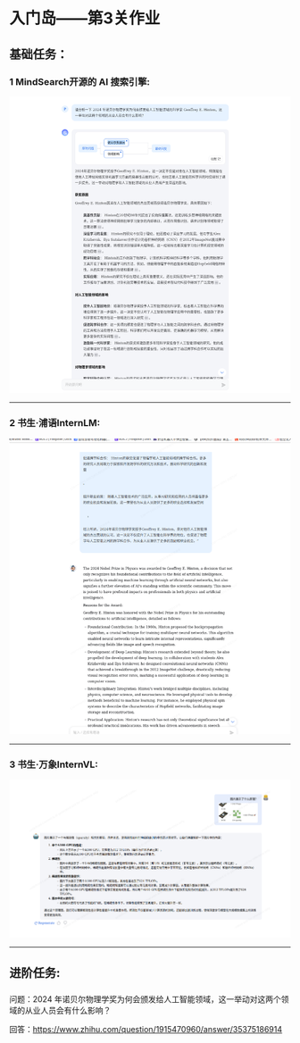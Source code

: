 # 入门岛——第3关作业  

    
## 基础任务：
### 1 MindSearch开源的 AI 搜索引擎:
![erro](https://github.com/Victory-7291/AI_Lab/raw/main/images/2024-11-19%2012-45-59.png "2024-11-19%2012-45-59.png")

  
-------------------------------------------------------------------------------------------------------------------



### 2 书生·浦语InternLM: 

  
![erro](https://github.com/Victory-7291/AI_Lab/raw/main/images/2024-11-19%2015-16-48.png "2024-11-19%2015-16-48.png")


-------------------------------------------------------------------------------------------------------------------


### 3 书生·万象InternVL: 


![erro](https://github.com/Victory-7291/AI_Lab/raw/main/images/2024-11-18%2021-38-53.png "2024-11-18%2021-38-53.png")

  
-------------------------------------------------------------------------------------------------------------------


## 进阶任务:
###
问题：2024 年诺贝尔物理学奖为何会颁发给人工智能领域，这一举动对这两个领域的从业人员会有什么影响？

回答：https://www.zhihu.com/question/1915470960/answer/35375186914
